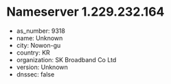# Nameserver 1.229.232.164

* as_number: 9318
* name: Unknown
* city: Nowon-gu
* country: KR
* organization: SK Broadband Co Ltd
* version: Unknown
* dnssec: false
